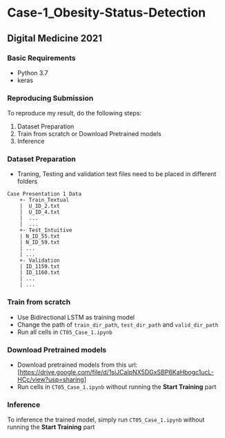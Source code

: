 # Case-1_Obesity-Status-Detection
## Digital Medicine 2021 

### Basic Requirements
* Python 3.7
* keras

### Reproducing Submission
To reproduce my result, do the following steps:
1. Dataset Preparation
2. Train from scratch or Download Pretrained models
3. Inference

### Dataset Preparation
* Traning, Testing and validation text files need to be placed in different folders 
```
Case Presentation 1 Data
    +- Train_Textual
    |  U_ID_2.txt
    |  U_ID_4.txt
    |  ...
    |  ...
    +- Test_Intuitive
    | N_ID_55.txt
    | N_ID_59.txt
    | ...
    | ...
    +- Validation
    | ID_1159.txt
    | ID_1160.txt
    | ...
    | ...
```

### Train from scratch
* Use Bidirectional LSTM as training model
* Change the path of ```train_dir_path```, ```test_dir_path``` and ```valid_dir_path```
* Run all cells in ```CT05_Case_1.ipynb```

### Download Pretrained models
* Download pretrained models from this url: [https://drive.google.com/file/d/1siJCaIpNX5DGxSBP6KaHbogc1ucL-HCc/view?usp=sharing]
* Run cells in ```CT05_Case_1.ipynb``` without running the **Start Training** part

### Inference
To inference the trained model, simply run ```CT05_Case_1.ipynb``` without running the **Start Training** part

